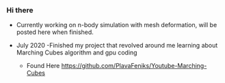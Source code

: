 ### Hi there

- Currently working on n-body simulation with mesh deformation, will be posted here when finished.

- July 2020
  -Finished my project that revolved around me learning about Marching Cubes algorithm and gpu coding
  - Found Here https://github.com/PlavaFeniks/Youtube-Marching-Cubes

<!--
**PlavaFeniks/PlavaFeniks** is a ✨ _special_ ✨ repository because its `README.md` (this file) appears on your GitHub profile.
https://guides.github.com/features/mastering-markdown/
Here are some ideas to get you started:

- 🔭 I’m currently working on ...
- 🌱 I’m currently learning ...
- 👯 I’m looking to collaborate on ...
- 🤔 I’m looking for help with ...
- 💬 Ask me about ...
- 📫 How to reach me: ...
- ⚡ Fun fact: ...
-->
